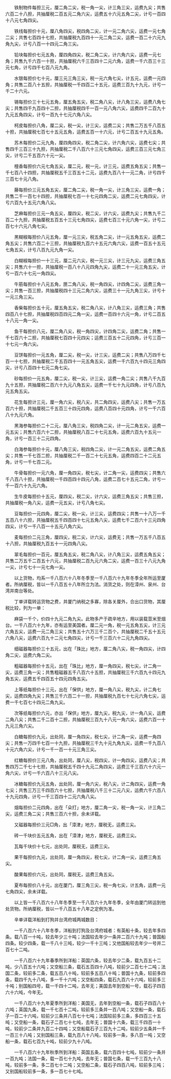 <!-- { "loadSidebar": true } -->
　　铁制物件每担三元，厘二角二尖，税一角一尖，计三角三尖，运费九尖；共售六百二十八担，共抽厘税二百五元二角六尖，运费五十六元五角二尖，计亏一百四十八元七角四尖。

　　铁线每担价十元，厘八角四尖，税四角二尖，计一元二角六尖，运费一元七角二尖；共售七百四十七担，共抽厘税九百四十一元二角二尖，运费一百二十六元九角九尖，计亏八百一十四元二角三尖。

　　铅块每担价七元五角，厘四角四尖，税二角二尖，计六角六尖，运费一元七角；共售九千六百一十担，共抽厘税六千三百四十二元六角，运费一千六百三十三元七角，计亏四千七百八元九角。

　　水银每担价七十元，厘三元三角三尖，税一元六角七尖，计五元，运费一元四角；共售二百八十五担，共抽厘税一千四百二十五元，运费三百九十九元，计亏一千二十六元。

　　锡每担价三十七元五角，厘五角五尖，税二角八尖，计八角三尖，运费八角七尖；共售四千九百四十二担，共抽厘税四千一百一元八角六尖，运费四千二百九十九元五角四尖，计亏一百九十七元六角八尖。

　　柯皮每担价八角，厘二尖，税一尖，计三尖，运费二尖；共售二万五千八百五十担，共抽厘税七百七十五元五角，运费五百一十六元，计亏二百五十九元五角。

　　苏木每担价二元九角，厘四角四尖，税二角二尖，计六角六尖，运费七尖；共售四千三百三十九担，共抽厘税二千八百六十三元七角四尖，运费三百三元七角三尖，计亏二千五百六十元一尖。

　　檀香每担价六元七角五尖，厘二元，税一元，计三元，运费五角五尖；共售一千七百八十四担，共抽厘税五千三百五十二元，运费九百八十一元二角，计亏四千三百七十元八角。

　　藤每担价三元五角五尖，厘二角二尖，税一角一尖，计三角三尖，运费一角；共售二千一百七十四担，共抽厘税七百一十七元四角二尖，运费二元七角四尖，计亏六百九十五元六角八尖。

　　芝麻每担价三元一角五尖，厘四尖，税二尖，计六尖，运费九尖；共售九千二百二十九担，共抽厘税五百五十三元七角四尖，运费七百三十元六角一尖，计亏二百七十六元八角七尖。

　　黑糊椒每担价八元五角，厘一元三尖，税五角二尖，计一元五角五尖，运费二角五尖；共售六百二十三担，共抽厘税九百六十五元六角六尖，运费一百五十五元七角五尖，计亏八百九元九角一尖。

　　白糊椒每担价一十三元，厘二元六尖，税一元三尖，计三元九尖，运费三角五尖；共售六十一担，共抽厘税一百八十八元四角九尖，运费二十一元三角五尖，计亏一百六十七元一角四尖。

　　牛筋每担价十八元五角，匣二角八尖，税一角四尖，计四角二尖，运费三角一尖；共售一百三担，共抽厘税四十三元二角六尖，运费三十一元九角三尖，计亏十一元三角三尖。

　　香柴每担价五十元，厘五角五尖，税二角八尖，计八角三尖，运费三角；共售四百八十七担，共抽厘税四百四元二角一尖，运费一百四十六元一角，计亏二百五十八元一角一尖。

　　鱼干每担价八元，厘二角八尖，税一角四尖，计四角二尖，运费二角；共售一千七百六十二担，共抽厘税七百四十元四尖；运费三百五十二元四角，计亏三百一十七元一角六尖。

　　豆饼每担价一元五角，厘二尖，税一尖，计三尖，运费二尖；共售八万四千七百一十七担，共抽厘税二千五百四十一元五角五尖，运费一千六百九十四元三角四尖，计亏八百四十七元二角七尖。

　　砂每担价一元五角，厘二尖，税一尖，计三尖，运费一角二尖；共售八千九百九十五担，共抽厘税二百六十九元八角五尖，运费一千七十九元四角，计亏八百九元五角五尖。

　　花生每担计三元，厘一角六尖，税八尖，共二角四尖，运费八尖；共售一万五百六十担，共抽厘税二千五百三十四元四角，运费八百四十元四角，计亏一千六百八十九元六角。

　　黑海参每担价二十二元，厘八角三尖，税四角二尖，计一元二角五尖，运费一元五尖；共售六百六十二担，共抽厘税八百二十七元五角，运费六百九十五元一角，计亏一百三十二元四角。

　　白海参每担价十元，厘八角三尖，税四角二尖，计一元二角五尖，运费二角五尖；共售一千七百二担，共抽厘税二千一百二十七元五角，运费四百二十二元五角，计亏一千七百二元。

　　牛骨每担价一元六角，厘一角四尖，税七尖，计二角一尖，运费四尖；共售六千八百八十担，共抽厘税一千四百四十四元八角，运费二百七十五元二角，计亏一千一百六十九元六角。

　　生牛皮每担价十五元，厘四尖，税二尖，计六尖，运费三角五尖；共售三担，共抽厘税一角八尖，运费一元五尖，计亏八角七尖。

　　豆每担价一元四角，厘二尖，税一尖，计三尖，运费四尖；共售一十八万一千五百八十六担，共抽厘税五千四百四十七元五角八尖，运费七千二百六十三元四角四尖，计亏一千八百一十五元八角六尖。

　　麦每担价二元三角，厘四尖，税二尖，计六尖，运费无；共售一万五千八百五十八担，共抽厘税九百五十一元四角八尖。

　　翠毛每担价一百元，厘五角五尖，税二角八尖，计八角三尖，运费五角五尖；共售二万五千二百五十六元，共抽厘税二百九元六角二尖，运费一百三十八元九角一尖，计亏七十一元七角一尖。

　　以上货物，均系一千八百六十八年冬季至一千八百六十九年冬季全年所运至厦者。所纳厘税，皆以一千八百五十八年所立为法。消货之处，则在漳州、泉州、台湾并南台等处。

　　丁单详载转运货物之费，并厦门纳税之多寡，除各关厘外，合出口货物，其厘税比较，列为一单：

　　麻袋一千个，价四十九元二角九尖。此物多产于疏辛地方，用以装载荳米至烟台。一千八百六十九年，亦有运至美国者。厘二元一角，税一元五角五尖，计三元六角五尖，运费一元二角三尖；共售五十六万三千二百个，共抽厘税二千五十五元六角八尖，运费六百九十二元七角四尖，计亏一千三百六十二元九角四尖。

　　细磁器每担价三十五元，出在「珠比」地方，厘二角八尖，税一角四尖，计四角二尖，运费六角二尖。

　　粗磁器每担价十五元，出在「珠比」地方，厘一角四尖，税七尖，计二角一尖，运费三角一尖；共售粗磁器五千八百六十五担，共抽厘税三千六百九十四元九角五尖，运费五千四百五十四元四角五尖。

　　上等纸每担价十三元，出在「保供」地方，厘一角八尖，税九尖，计二角七尖，运费四角九尖；共售三千六百二十一担，共抽厘税九百七十七元六角七尖，运费一千七百七十四元二角九尖。

　　次等纸每担价六元，亦出「保供」地方，厘九尖，税九尖，计一角八尖，运费二角八尖；共售二千二百十二担，共抽厘税三百九十八元一角六尖，运费六百一十九元三角六尖。

　　白糖每担价九元，出处同，厘一角四尖，税七尖，计二角一尖，运费一角四尖；共售一万四千七百一十九担，共抽厘税三千九十元九角九尖，运费一千九百八十元六角六尖，计亏一千一百一十元三角三尖。

　　红糖每担价三元八角，出处同，厘八尖，税四尖，计一角四尖，运费八尖；共售四万二千七十七担，共抽厘税五千四十九元二角四尖，运费三千三百六十六元一角六尖，计亏一千六百八十三元八尖。

　　冰糖每担价九元五角，出处同，厘一角六尖，税八尖，计二角四尖，运费一角七尖；共售三万三千四百六十七担，共抽厘税八千三十二元八尖，运费六千六百八十九元四角，计亏一千三百四十二元六角八尖。

　　烟每担价二元四角，出在「朵打」地方，厘二角一尖，税一角一尖，计三角二尖，运费三角二尖；共售三百六十担，余未详载。

　　又磁器每担价三元□角，出「漳津」地方，厘税无，运费三尖。

　　砖一千块价五元五角，出在「漳津」地方，厘税无，运费三尖。

　　瓦每千块价十七元，出处同，厘税无，运费三尖。

　　果干每担价九元，出处同，厘一角四尖，税七尖，计二角一尖，运费三角五尖。

　　酸果每担价六元，出处同，厘税无，运费三角五尖。

　　夏布每担价八十元，出在厦门，厘三角三尖，税一角七尖，计五角，运费一元七角四尖，余未详载。

　　以上皆一千八百六十八年冬季至一千八百六十九年冬季，全年由厦门转运到他处货物。所纳厘税，皆以一千八百五十八年之定例为准。

　　辛单详载洋船到打狗并台湾府城两城数目：

　　一千八百六十八年冬季，洋船到打狗及台湾府城者：有英船十条，较去年多四条。载八百一十吨，较去年少三十吨；法国较去年少一条并二百六十九吨；普国船四条。较少四条，载一千八十三吨，较少一千十三吨；又他国船较去年少一号并二百七十二吨。

　　一千八百六十九年春季所到洋船：英国六条，较去年少二条，载九百五十二吨，少八百五十六吨；又空船三条，载石五百四十八吨，较前少二百七十二吨；法国二条，较前多二条，载五百八十吨，较前多五百八十吨；普国十九条，较前多四条，载四千九十八吨，多一千十六吨；又空船四条，载石九百六十六吨，较前多三十吨；别国船四号，载一千四十二吨，去年无；美国去年到空船一号，载石子四百六十六吨，今年无。

　　一千八百六十九年夏季所到洋船：美国无，去年到空船一条，载石子四百八十六吨；英国九条，载一千七百十二吨，较前多三条并一百八吨；又空船一条，载石子一百二十六吨，较前少三条并八百七十七吨；法国较前多三条，多四百三十五吨；又空船一条，载石子二百七十七吨，去年无；普国十六条，载三千四百一十吨，较前少二条并九百二十四吨；又空船载石子三百九十二吨，较前少五条并一千一百三十八吨；又别国船三条，载九百八十八吨，较前多一条，多八百一吨；又空船一条，载石七百九十吨，较前少九十八吨。

　　一千八百六十九年秋季所到洋船：英国五条，载六百四十七吨，较前少一条并一百九吨；法国一条，载一百七十九吨，去年无；普国七条，载一千三百九十八吨，较前多一条，多二百七十二吨；又空船二条，载石子四百八吨，较前多三吨；又别国船较前多一条，多一百七十七吨。

